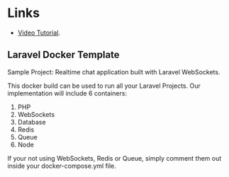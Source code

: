 # Links
- [Video Tutorial](https://youtu.be/WahJ91Nrgn0).
<!-- - [Blog Post](https://www.ahtcloud.com/laravel-websockets-example-chat-application) -->

## Laravel Docker Template

Sample Project: Realtime chat application built with Laravel WebSockets. 

This docker build can be used to run all your Laravel Projects.
Our implementation will include 6 containers:
1. PHP
2. WebSockets
3. Database
4. Redis
5. Queue
6. Node

If your not using WebSockets, Redis or Queue, simply comment them out inside your docker-compose.yml file.

